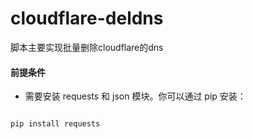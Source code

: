# cloudflare-deldns
脚本主要实现批量删除cloudflare的dns
#### 前提条件
- 需要安装 requests 和 json 模块。你可以通过 pip 安装：
```shell

pip install requests

```

